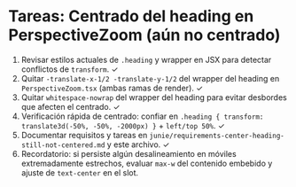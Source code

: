 # Tareas: Centrado del heading en PerspectiveZoom (aún no centrado)

1. Revisar estilos actuales de `.heading` y wrapper en JSX para detectar conflictos de `transform`. ✓
2. Quitar `-translate-x-1/2 -translate-y-1/2` del wrapper del heading en `PerspectiveZoom.tsx` (ambas ramas de render). ✓
3. Quitar `whitespace-nowrap` del wrapper del heading para evitar desbordes que afecten el centrado. ✓
4. Verificación rápida de centrado: confiar en `.heading { transform: translate3d(-50%, -50%, -2000px) }` + `left/top 50%`. ✓
5. Documentar requisitos y tareas en `junie/requirements-center-heading-still-not-centered.md` y este archivo. ✓
6. Recordatorio: si persiste algún desalineamiento en móviles extremadamente estrechos, evaluar `max-w` del contenido embebido y ajuste de `text-center` en el slot. 
